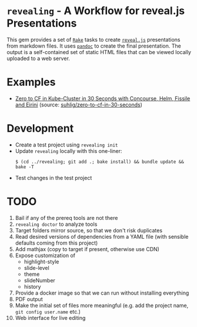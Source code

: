 # `revealing` - A Workflow for reveal.js Presentations

This gem provides a set of [`Rake`](https://github.com/ruby/rake) tasks to create [`reveal.js`](https://revealjs.com) presentations from markdown files. It uses [`pandoc`](https://pandoc.org/) to create the final presentation. The output is a self-contained set of static HTML files that can be viewed locally uploaded to a web server.

# Examples

* [Zero to CF in Kube-Cluster in 30 Seconds with Concourse, Helm, Fissile and Eirini](http://zero2cfin30s.eirini.cf/) (source: [suhlig/zero-to-cf-in-30-seconds](https://github.com/suhlig/zero-to-cf-in-30-seconds))

# Development

* Create a test project using `revealing init`
* Update `revealing` locally with this one-liner:
  ```console
  $ (cd ../revealing; git add .; bake install) && bundle update && bake -T
  ```
* Test changes in the test project

# TODO

1. Bail if any of the prereq tools are not there
1. `revealing doctor` to analyze tools
1. Target folders mirror source, so that we don't risk duplicates
1. Read desired versions of dependencies from a YAML file (with sensible defaults coming from this project)
1. Add mathjax (copy to target if present, otherwise use CDN)
1. Expose customization of
   * highlight-style
   * slide-level
   * theme
   * slideNumber
   * history
1. Provide a docker image so that we can run without installing everything
1. PDF output
1. Make the initial set of files more meaningful (e.g. add the project name, `git config user.name` etc.)
1. Web interface for live editing
